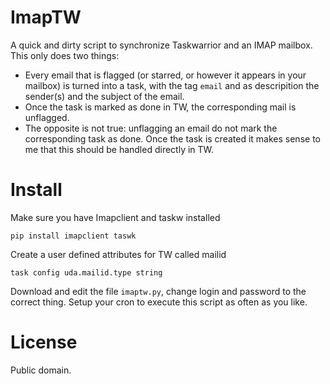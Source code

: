 # ImapTW
A quick and dirty script to synchronize Taskwarrior and an IMAP mailbox. This only does two things:
* Every email that is flagged (or starred, or however it appears in your mailbox) is turned into a task, with the tag `email` and as descripition the sender(s) and the subject of the email.
* Once the task is marked as done in TW, the corresponding mail is unflagged.
* The opposite is not true: unflagging an email do not mark the corresponding task as done. Once the task is created it makes sense to me that this should be handled directly in TW.

# Install 

Make sure you have Imapclient and taskw installed
```shell 
pip install imapclient taswk
```
Create a user defined attributes for TW called mailid

```shell
task config uda.mailid.type string
```

Download and edit the file `imaptw.py`, change login and password to the correct thing. Setup your cron to execute this script as often as you like.

# License
Public domain.
